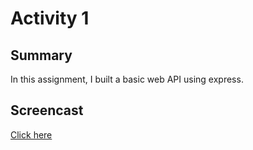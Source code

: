 # Activity 1

## Summary
In this assignment, I built a basic web API using express.

## Screencast
[Click here](https://mygcuedu6961-my.sharepoint.com/:v:/g/personal/omount_my_gcu_edu/EYSRjO7ymklPlQA3rmimg1wBDzJE0SycF3FCjijVh79ojQ?e=NKuEe8&nav=eyJyZWZlcnJhbEluZm8iOnsicmVmZXJyYWxBcHAiOiJTdHJlYW1XZWJBcHAiLCJyZWZlcnJhbFZpZXciOiJTaGFyZURpYWxvZy1MaW5rIiwicmVmZXJyYWxBcHBQbGF0Zm9ybSI6IldlYiIsInJlZmVycmFsTW9kZSI6InZpZXcifX0%3D)